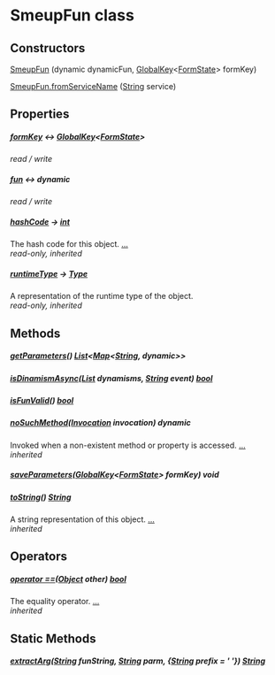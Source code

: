 


# SmeupFun class












## Constructors

[SmeupFun](../smeup_models_smeup_fun/SmeupFun/SmeupFun.md) (dynamic dynamicFun, [GlobalKey](https://api.flutter.dev/flutter/widgets/GlobalKey-class.html)&lt;[FormState](https://api.flutter.dev/flutter/widgets/FormState-class.html)> formKey)

    

[SmeupFun.fromServiceName](../smeup_models_smeup_fun/SmeupFun/SmeupFun.fromServiceName.md) ([String](https://api.flutter.dev/flutter/dart-core/String-class.html) service)

    


## Properties

##### [formKey](../smeup_models_smeup_fun/SmeupFun/formKey.md) &#8596; [GlobalKey](https://api.flutter.dev/flutter/widgets/GlobalKey-class.html)&lt;[FormState](https://api.flutter.dev/flutter/widgets/FormState-class.html)>



   
_read / write_



##### [fun](../smeup_models_smeup_fun/SmeupFun/fun.md) &#8596; dynamic



   
_read / write_



##### [hashCode](https://api.flutter.dev/flutter/dart-core/Object/hashCode.html) &#8594; [int](https://api.flutter.dev/flutter/dart-core/int-class.html)



The hash code for this object. [...](https://api.flutter.dev/flutter/dart-core/Object/hashCode.html)  
_read-only, inherited_



##### [runtimeType](https://api.flutter.dev/flutter/dart-core/Object/runtimeType.html) &#8594; [Type](https://api.flutter.dev/flutter/dart-core/Type-class.html)



A representation of the runtime type of the object.   
_read-only, inherited_




## Methods

##### [getParameters](../smeup_models_smeup_fun/SmeupFun/getParameters.md)() [List](https://api.flutter.dev/flutter/dart-core/List-class.html)&lt;[Map](https://api.flutter.dev/flutter/dart-core/Map-class.html)&lt;[String](https://api.flutter.dev/flutter/dart-core/String-class.html), dynamic>>



   




##### [isDinamismAsync](../smeup_models_smeup_fun/SmeupFun/isDinamismAsync.md)([List](https://api.flutter.dev/flutter/dart-core/List-class.html) dynamisms, [String](https://api.flutter.dev/flutter/dart-core/String-class.html) event) [bool](https://api.flutter.dev/flutter/dart-core/bool-class.html)



   




##### [isFunValid](../smeup_models_smeup_fun/SmeupFun/isFunValid.md)() [bool](https://api.flutter.dev/flutter/dart-core/bool-class.html)



   




##### [noSuchMethod](https://api.flutter.dev/flutter/dart-core/Object/noSuchMethod.html)([Invocation](https://api.flutter.dev/flutter/dart-core/Invocation-class.html) invocation) dynamic



Invoked when a non-existent method or property is accessed. [...](https://api.flutter.dev/flutter/dart-core/Object/noSuchMethod.html)  
_inherited_



##### [saveParameters](../smeup_models_smeup_fun/SmeupFun/saveParameters.md)([GlobalKey](https://api.flutter.dev/flutter/widgets/GlobalKey-class.html)&lt;[FormState](https://api.flutter.dev/flutter/widgets/FormState-class.html)> formKey) void



   




##### [toString](https://api.flutter.dev/flutter/dart-core/Object/toString.html)() [String](https://api.flutter.dev/flutter/dart-core/String-class.html)



A string representation of this object. [...](https://api.flutter.dev/flutter/dart-core/Object/toString.html)  
_inherited_




## Operators

##### [operator ==](https://api.flutter.dev/flutter/dart-core/Object/operator_equals.html)([Object](https://api.flutter.dev/flutter/dart-core/Object-class.html) other) [bool](https://api.flutter.dev/flutter/dart-core/bool-class.html)



The equality operator. [...](https://api.flutter.dev/flutter/dart-core/Object/operator_equals.html)  
_inherited_





## Static Methods

##### [extractArg](../smeup_models_smeup_fun/SmeupFun/extractArg.md)([String](https://api.flutter.dev/flutter/dart-core/String-class.html) funString, [String](https://api.flutter.dev/flutter/dart-core/String-class.html) parm, {[String](https://api.flutter.dev/flutter/dart-core/String-class.html) prefix = ' '}) [String](https://api.flutter.dev/flutter/dart-core/String-class.html)



   










